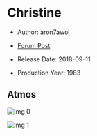 # Christine

* Author: aron7awol

* [Forum Post](https://www.avsforum.com/threads/bass-eq-for-filtered-movies.2995212/post-56800472)

* Release Date: 2018-09-11
* Production Year: 1983

## Atmos

![img 0](https://fanart.tv/fanart/movies/8769/moviethumb/christine-572e7b60d9d87.jpg)

![img 1](https://i.imgur.com/navEagc.png)

